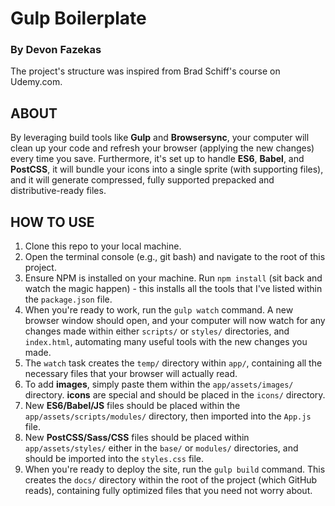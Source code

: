 # Gulp Boilerplate

### **By Devon Fazekas**

The project's structure was inspired from Brad Schiff's course on Udemy.com.

## ABOUT
By leveraging build tools like **Gulp** and **Browsersync**, your computer will clean up your code and refresh your browser (applying the new changes) every time you save. Furthermore, it's set up to handle **ES6**, **Babel**, and **PostCSS**, it will bundle your icons into a single sprite (with supporting files), and it will generate compressed, fully supported prepacked and distributive-ready files.

## HOW TO USE
1. Clone this repo to your local machine.
2. Open the terminal console (e.g., git bash) and navigate to the root of this project.
3. Ensure NPM is installed on your machine. Run `npm install` (sit back and watch the magic happen) - this installs all the tools that I've listed within the `package.json` file.
4. When you're ready to work, run the `gulp watch` command.
A new browser window should open, and your computer will now watch for any changes made within either `scripts/` or `styles/` directories, and `index.html`, automating many useful tools with the new changes you made.
5. The `watch` task creates the `temp/` directory within `app/`, containing all the necessary files that your browser will actually read.
6. To add **images**, simply paste them within the `app/assets/images/` directory. **icons** are special and should be placed in the `icons/` directory.
7. New **ES6/Babel/JS** files should be placed within the `app/assets/scripts/modules/` directory, then imported into the `App.js` file.
8. New **PostCSS/Sass/CSS** files should be placed within `app/assets/styles/` either in the `base/` or `modules/` directories, and should be imported into the `styles.css` file.
9. When you're ready to deploy the site, run the `gulp build` command.
This creates the `docs/` directory within the root of the project (which GitHub reads), containing fully optimized files that you need not worry about.
